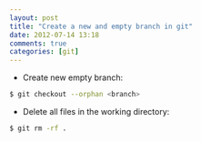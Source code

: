 ```yaml
---
layout: post
title: "Create a new and empty branch in git"
date: 2012-07-14 13:18
comments: true
categories: [git]
---
```


* Create new empty branch:

``` bash
$ git checkout --orphan <branch>
```

* Delete all files in the working directory:

``` bash
$ git rm -rf .
```
